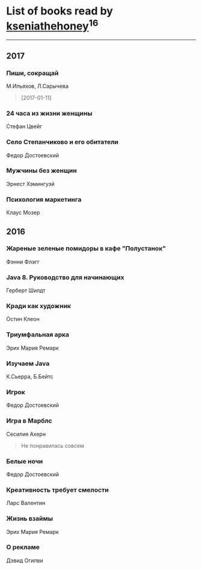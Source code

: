 # List of books read by [kseniathehoney](http://vk.com/id440304750)<sup>16</sup>
---

## 2017

### Пиши, сокращай
М.Ильяхов, Л.Сарычева
> [2017-01-11] 


### 24 часа из жизни женщины
Стефан Цвейг


### Село Степанчиково и его обитатели
Федор Достоевский


### Мужчины без женщин
Эрнест Хэмингуэй


### Психология маркетинга
Клаус Мозер



## 2016

### Жареные зеленые помидоры в кафе "Полустанок"
Фэнни Флэгг


### Java 8. Руководство для начинающих
Герберт Шилдт


### Кради как художник
Остин Клеон


### Триумфальная арка
Эрих Мария Ремарк


### Изучаем Java
К.Сьерра, Б.Бейтс


### Игрок
Федор Достоевский


### Игра в Марблс
Сесилия Ахерн
> Не понравилась совсем


### Белые ночи
Федор Достоевский


### Креативность требует смелости
Ларс Валентин


### Жизнь взаймы
Эрих Мария Ремарк


### О рекламе
Дэвид Огилви



